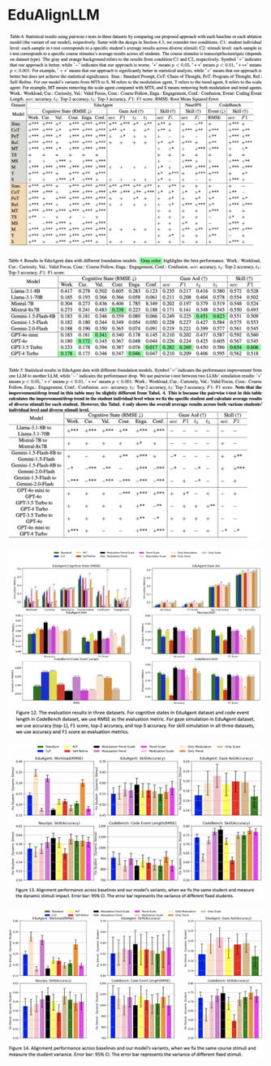 # EduAlignLLM

![Table6](./Table6.png)

![Table4](./Table4.png)

![Table5](./Table5.png)


![Figure12](./Figure12.png)

![Figure13](./Figure13.png)

![Figure14](./Figure14.png)





<!-- 

<p align="center">
<img src="./image/Table1_improved.png" alt="Table 1 Improved" width="600" height="920">
</p>

-->
